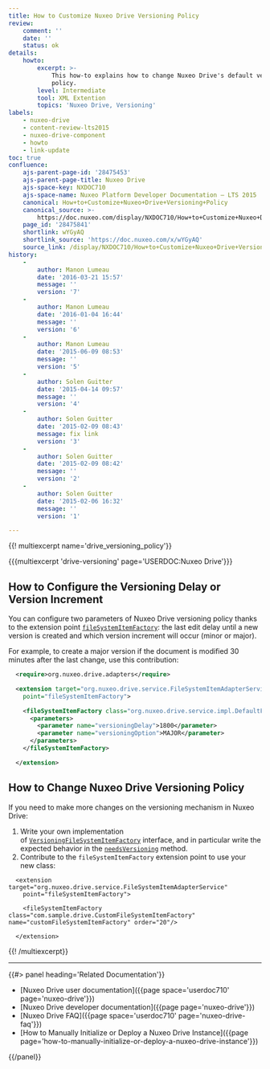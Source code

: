```yaml
---
title: How to Customize Nuxeo Drive Versioning Policy
review:
    comment: ''
    date: ''
    status: ok
details:
    howto:
        excerpt: >-
            This how-to explains how to change Nuxeo Drive's default versioning
            policy.
        level: Intermediate
        tool: XML Extention
        topics: 'Nuxeo Drive, Versioning'
labels:
    - nuxeo-drive
    - content-review-lts2015
    - nuxeo-drive-component
    - howto
    - link-update
toc: true
confluence:
    ajs-parent-page-id: '28475453'
    ajs-parent-page-title: Nuxeo Drive
    ajs-space-key: NXDOC710
    ajs-space-name: Nuxeo Platform Developer Documentation — LTS 2015
    canonical: How+to+Customize+Nuxeo+Drive+Versioning+Policy
    canonical_source: >-
        https://doc.nuxeo.com/display/NXDOC710/How+to+Customize+Nuxeo+Drive+Versioning+Policy
    page_id: '28475841'
    shortlink: wYGyAQ
    shortlink_source: 'https://doc.nuxeo.com/x/wYGyAQ'
    source_link: /display/NXDOC710/How+to+Customize+Nuxeo+Drive+Versioning+Policy
history:
    - 
        author: Manon Lumeau
        date: '2016-03-21 15:57'
        message: ''
        version: '7'
    - 
        author: Manon Lumeau
        date: '2016-01-04 16:44'
        message: ''
        version: '6'
    - 
        author: Manon Lumeau
        date: '2015-06-09 08:53'
        message: ''
        version: '5'
    - 
        author: Solen Guitter
        date: '2015-04-14 09:57'
        message: ''
        version: '4'
    - 
        author: Solen Guitter
        date: '2015-02-09 08:43'
        message: fix link
        version: '3'
    - 
        author: Solen Guitter
        date: '2015-02-09 08:42'
        message: ''
        version: '2'
    - 
        author: Solen Guitter
        date: '2015-02-06 16:32'
        message: ''
        version: '1'

---
```

{{! multiexcerpt name='drive_versioning_policy'}}

{{{multiexcerpt 'drive-versioning' page='USERDOC:Nuxeo Drive'}}}

## How to Configure the Versioning Delay or Version Increment

You can configure two parameters of Nuxeo Drive versioning policy thanks to the extension point&nbsp;[`fileSystemItemFactory`](http://explorer.nuxeo.com/nuxeo/site/distribution/Nuxeo%20Platform-7.10/viewContribution/org.nuxeo.drive.adapters--fileSystemItemFactory): the last edit delay until a new version is created and which version increment will occur (minor or major).

For example, to create a major version if the document is modified 30 minutes after the last change, use this contribution:

```xml
  <require>org.nuxeo.drive.adapters</require>

  <extension target="org.nuxeo.drive.service.FileSystemItemAdapterService"
    point="fileSystemItemFactory">

    <fileSystemItemFactory class="org.nuxeo.drive.service.impl.DefaultFileSystemItemFactory" name="defaultFileSystemItemFactory" order="40">
      <parameters>
        <parameter name="versioningDelay">1800</parameter>
        <parameter name="versioningOption">MAJOR</parameter>
      </parameters>
    </fileSystemItemFactory>

  </extension>
```

## How to Change Nuxeo Drive Versioning Policy

If you need to make more changes on the versioning mechanism in Nuxeo Drive:

1.  Write your own implementation of&nbsp;[`VersioningFileSystemItemFactory`](http://community.nuxeo.com/api/nuxeo/release-7.10/javadoc/org/nuxeo/drive/service/VersioningFileSystemItemFactory.html)&nbsp;interface, and in particular write the expected behavior in the&nbsp;[`needsVersioning`](http://community.nuxeo.com/api/nuxeo/release-7.10/javadoc/org/nuxeo/drive/service/VersioningFileSystemItemFactory.html#needsVersioning%28org.nuxeo.ecm.core.api.DocumentModel%29)&nbsp;method.
2.  Contribute to the&nbsp;`fileSystemItemFactory`&nbsp;extension point to use your new class:

```
  <extension target="org.nuxeo.drive.service.FileSystemItemAdapterService"
    point="fileSystemItemFactory">

    <fileSystemItemFactory class="com.sample.drive.CustomFileSystemItemFactory" name="customFileSystemItemFactory" order="20"/>

  </extension>
```

{{! /multiexcerpt}}

* * *

<div class="row" data-equalizer data-equalize-on="medium"><div class="column medium-6">{{#> panel heading='Related Documentation'}}

*   [Nuxeo Drive user documentation]({{page space='userdoc710' page='nuxeo-drive'}})
*   [Nuxeo Drive developer documentation]({{page page='nuxeo-drive'}})
*   [Nuxeo Drive FAQ]({{page space='userdoc710' page='nuxeo-drive-faq'}})
*   [How to Manually Initialize or Deploy a Nuxeo Drive Instance]({{page page='how-to-manually-initialize-or-deploy-a-nuxeo-drive-instance'}})

{{/panel}}</div><div class="column medium-6">

&nbsp;

</div></div>